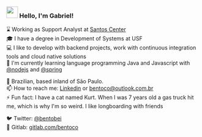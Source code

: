 ### <img src="https://media.giphy.com/media/hvRJCLFzcasrR4ia7z/giphy.gif" width="30px"> Hello, I'm Gabriel!

:hourglass: Working as Support Analyst at [Santos Center](https://www.linkedin.com/company/santos-center-produtos-alimenticios) <br>
:mortar_board: I have a degree in Development of Systems at USF <br>
:computer: I like to develop with backend projects, work with continuous integration tools and cloud native solutions <br> 
:book: I'm currently learning language programming Java and Javascript with [@nodejs](https://github.com/nodejs) and [@spring](https://github.com/spring-projects) <br> 



🏡 Brazilian, based inland of São Paulo. <br>
📫 How to reach me: [Linkedin](https://www.linkedin.com/in/bentoco/) or [bentoco@outlook.com.br](mailto:bentoco@outlook.com.br) <br> 
 ⚡ Fun fact: I have a cat named Kurt. When I was 7 years old a gas truck hit me, which is why I'm so weird. I like longboarding with friends <br> 
 
 :bird: Twitter: [@bentobei](https://twitter.com/bentobei) <br>
 :dog: Gitlab: [gitlab.com/bentoco](gitlab.com/bentoco) <br>
